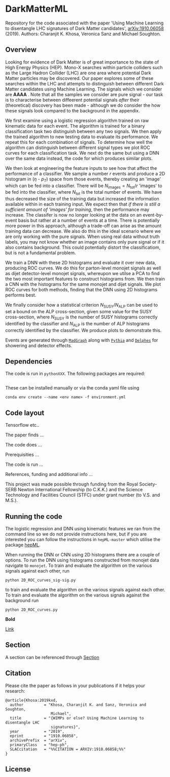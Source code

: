 # DarkMatterML
Repository for the code associated with the paper 'Using Machine Learning to disentangle LHC signatures of Dark Matter candidates', [arXiv:1910.06058](https://arxiv.org/abs/1910.06058) (2019). Authors: Charanjit K. Khosa, Veronica Sanz and Michael Soughton.

## Overview
Looking for evidence of Dark Matter is of great importance to the state of High Energy Physics (HEP). Mono-X searches within particle colliders such as the Large Hadron Collider (LHC) are one area where potential Dark Matter particles may be discovered. Our paper explores some of these searches within the LHC and attempts to distinguish between different Dark Matter candidates using Machine Learning. The signals which we consider are **AAAA** . Note that all the samples we consider are pure signal - our task is to characterise between diffeerent potential signals *after* their (theoretical) discovery has been made - although we do consider the how these signals look compared to the background in the appendix.

We first examine using a logistic regression algorithm trained on raw kinematic data for each event. The algorithm is trained for a binary classification task two distinguish between any two signals. We then apply the trained algorithm to new testing data to evaluate its performance. We repeat this for each combination of signals. To determine how well the algorithm can distinguish between different signal types we plot ROC curves for each classification task. We next do the same but using a DNN over the same data instead, the code for which produces similar plots.

We then look at engineering the feature inputs to see how that affect the performance of a classifier. We sample a number $r$ events and produce a 2D histogram in ($\eta$ - $p_T$) space from those events, thereby creating an 'image' which can be fed into a classifier. There will be $N_\text{images} = N_\text{tot}/r$ 'images' to be fed into the classifier, where $N_\text{tot}$ is the total number of events. We have thus decreased the size of the training data but increased the information available within in each training input. We expect then that *if there is still a sufficient amount of 'images' for training*, then the performance may increase. The classifer is now no longer looking at the data on an event-by-event basis but rather at a number of events at a time. There is potentially more power in this approach, although a trade-off can arise as the amount training data can decrease. We also do this in the ideal scenario where we are only working with the pure signals. When using real data without truth labels, you may not know whether an image contains only pure signal or if it also contains background. This could potentially distort the classificatiom, but is not a fundamental problem.

We train a DNN with these 2D histograms and evaluate it over new data, producing ROC curves. We do this for parton-level monojet signals as well as dijet detector-level monojet signals, whereupon we utilse a PCA to find the two most important features to construct histograms from. We then train a CNN with the histograms for the same monojet and dijet signals. We plot ROC curves for both methods, finding that the DNN using 2D histograms performs best.

We finally consider how a statistical criterion $N_\text{SUSY}/N_\text{ALP}$ can be used to set a bound on the ALP cross-section, given some value for the SUSY cross-section, where $N_\text{SUSY}$ is the number of SUSY histograms correctly identified by the classifier and $N_\text{ALP}$ is the number of ALP histograms correctly identified by the classifier. We produce plots to demonstrate this.

Events are generated through [`MadGraph`](https://arxiv.org/abs/1106.0522) along with [`Pythia`](https://arxiv.org/abs/0710.3820) and [`Delphes`](https://arxiv.org/abs/1307.6346) for showering and detector effects. 

## Dependencies

The code is run in `pythonXXX`. The following packages are required:

```

```

These can be installed manually or via the conda yaml file using

```
conda env create --name <env name> -f environment.yml
```

## Code layout

Tensorflow etc..

The paper finds ...

The code does ...

Prerequisities ...

The code is run ...

References, funding and additional info ...

This project was made possible through funding from the Royal Society-SERB Newton International Fellowship (to C.K.K.) and the Science Technology and Facilities Council (STFC) under grant number (to V.S. and M.S.).

## Running the code
The logistic regression and DNN using kinematic features we ran from the command line so we do not provide instructions here, but if you are interested you can follow the instructions in `hepML-master` which utilise the package [hepML](https://github.com/aelwood/hepML).

When running the DNN or CNN using 2D histograms there are a couple of options. To run the DNN using histograms constructed from monojet data navigate to `monojet`. To train and evaluate the algorithm on the various signals against each other, run
```
python 2D_ROC_curves_sig-sig.py
```
to train and evaluate the algorithm on the various signals against each other. To train and evaluate the algorithm on the various signals against the background run 
```
python 2D_ROC_curves.py
```

**Bold**

[Link](https://www.wikipedia.org)

## Section

A section can be referenced through [Section](#section)






## Citation
Please cite the paper as follows in your publications if it helps your research:

    @article{Khosa:2019kxd,
      author         = "Khosa, Charanjit K. and Sanz, Veronica and Soughton,
                        Michael",
      title          = "{WIMPs or else? Using Machine Learning to disentangle LHC
                        signatures}",
      year           = "2019",
      eprint         = "1910.06058",
      archivePrefix  = "arXiv",
      primaryClass   = "hep-ph",
      SLACcitation   = "%%CITATION = ARXIV:1910.06058;%%"
    }

## License
